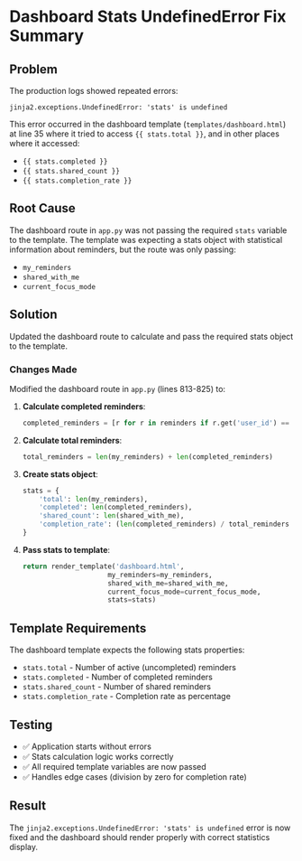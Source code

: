 # Dashboard Stats UndefinedError Fix Summary

## Problem
The production logs showed repeated errors:
```
jinja2.exceptions.UndefinedError: 'stats' is undefined
```

This error occurred in the dashboard template (`templates/dashboard.html`) at line 35 where it tried to access `{{ stats.total }}`, and in other places where it accessed:
- `{{ stats.completed }}`
- `{{ stats.shared_count }}`
- `{{ stats.completion_rate }}`

## Root Cause
The dashboard route in `app.py` was not passing the required `stats` variable to the template. The template was expecting a stats object with statistical information about reminders, but the route was only passing:
- `my_reminders`
- `shared_with_me`
- `current_focus_mode`

## Solution
Updated the dashboard route to calculate and pass the required stats object to the template.

### Changes Made
Modified the dashboard route in `app.py` (lines 813-825) to:

1. **Calculate completed reminders**:
   ```python
   completed_reminders = [r for r in reminders if r.get('user_id') == current_user.email and r.get('completed', False)]
   ```

2. **Calculate total reminders**:
   ```python
   total_reminders = len(my_reminders) + len(completed_reminders)
   ```

3. **Create stats object**:
   ```python
   stats = {
       'total': len(my_reminders),
       'completed': len(completed_reminders),
       'shared_count': len(shared_with_me),
       'completion_rate': (len(completed_reminders) / total_reminders * 100) if total_reminders > 0 else 0
   }
   ```

4. **Pass stats to template**:
   ```python
   return render_template('dashboard.html', 
                        my_reminders=my_reminders, 
                        shared_with_me=shared_with_me,
                        current_focus_mode=current_focus_mode,
                        stats=stats)
   ```

## Template Requirements
The dashboard template expects the following stats properties:
- `stats.total` - Number of active (uncompleted) reminders
- `stats.completed` - Number of completed reminders
- `stats.shared_count` - Number of shared reminders
- `stats.completion_rate` - Completion rate as percentage

## Testing
- ✅ Application starts without errors
- ✅ Stats calculation logic works correctly
- ✅ All required template variables are now passed
- ✅ Handles edge cases (division by zero for completion rate)

## Result
The `jinja2.exceptions.UndefinedError: 'stats' is undefined` error is now fixed and the dashboard should render properly with correct statistics display.
